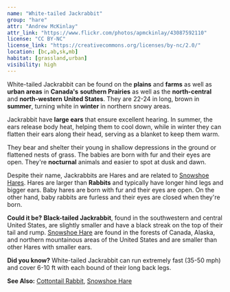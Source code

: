 ```yaml
---
name: "White-tailed Jackrabbit"
group: "hare"
attr: "Andrew McKinlay"
attr_link: "https://www.flickr.com/photos/apmckinlay/43087592110"
license: "CC BY-NC"
license_link: "https://creativecommons.org/licenses/by-nc/2.0/"
location: [bc,ab,sk,mb]
habitat: [grassland,urban]
visibility: high
---
```

White-tailed Jackrabbit can be found on the **plains** and **farms** as well as **urban areas** in **Canada's** **southern Prairies** as well as the **north-central** and **north-western** **United States**. They are 22-24 in long, brown in **summer**, turning white in **winter** in northern snowy areas.

Jackrabbit have **large ears** that ensure excellent hearing. In summer, the ears release body heat, helping them to cool down, while in winter they can flatten their ears along their head, serving as a blanket to keep them warm.

They bear and shelter their young in shallow depressions in the ground or flattened nests of grass. The babies are born with fur and their eyes are open. They're **nocturnal** animals and easier to spot at dusk and dawn.

Despite their name, Jackrabbits are Hares and are related to [Snowshoe Hares](/animals/snowhare/). Hares are larger than **Rabbits** and typically have longer hind legs and bigger ears. Baby hares are born with fur and their eyes are open. On the other hand, baby rabbits are furless and their eyes are closed when they're born.

**Could it be?** **Black-tailed Jackrabbit**, found in the southwestern and central United States, are slightly smaller and have a black streak on the top of their tail and rump. [Snowshoe Hare](/animals/snowhare/) are found in the forests of Canada, Alaska, and northern mountainous areas of the United States and are smaller than other Hares with smaller ears.

**Did you know?** White-tailed Jackrabbit can run extremely fast (35-50 mph) and cover 6-10 ft with each bound of their long back legs.

<!-- generated, do not edit -->
**See Also:**
[Cottontail Rabbit](/animals/ctrabbit/),
[Snowshoe Hare](/animals/snowhare/)
